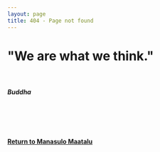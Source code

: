 ```yaml
---
layout: page
title: 404 - Page not found
---
```


<h1> "We are what we think." </h1>
<br>
<h5> Buddha </h5>
<br><br><br>
<a href="{{ site.baseurl }}"><h4> Return to Manasulo Maatalu </h4></a>
